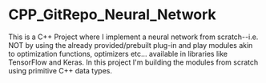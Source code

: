 # CPP_GitRepo_Neural_Network
This is a C++ Project where I implement a neural network from scratch--i.e. NOT by using the already provided/prebuilt plug-in and play modules akin to optimization functions, optimizers etc... available in libraries like TensorFlow and Keras. In this project I'm building the modules from scratch using primitive C++ data types.
